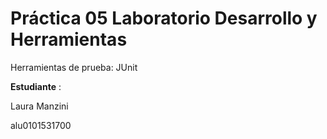 # Práctica 05 Laboratorio Desarrollo y Herramientas

Herramientas de prueba: JUnit

**Estudiante** : 

Laura Manzini

alu0101531700
